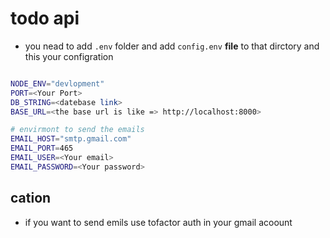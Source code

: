 # todo api

- you nead to add `.env` folder and add `config.env` __file__ to that dirctory and this your configration


```sh

NODE_ENV="devlopment"
PORT=<Your Port>
DB_STRING=<datebase link>
BASE_URL=<the base url is like => http://localhost:8000>

# envirmont to send the emails
EMAIL_HOST="smtp.gmail.com"
EMAIL_PORT=465
EMAIL_USER=<Your email>
EMAIL_PASSWORD=<Your password>

```

## cation 

- if you want to send emils use tofactor auth in your gmail acoount